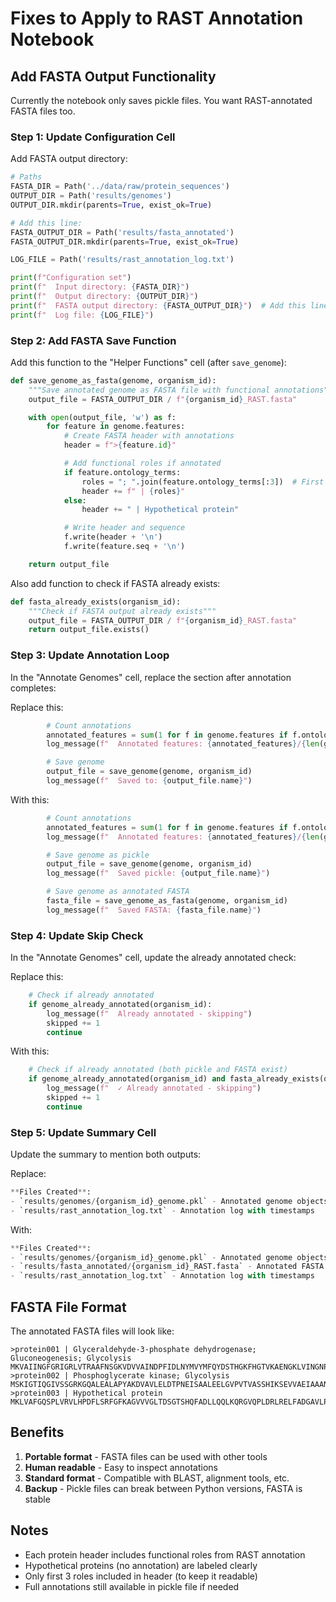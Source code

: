 # Fixes to Apply to RAST Annotation Notebook

## Add FASTA Output Functionality

Currently the notebook only saves pickle files. You want RAST-annotated FASTA files too.

### Step 1: Update Configuration Cell

Add FASTA output directory:

```python
# Paths
FASTA_DIR = Path('../data/raw/protein_sequences')
OUTPUT_DIR = Path('results/genomes')
OUTPUT_DIR.mkdir(parents=True, exist_ok=True)

# Add this line:
FASTA_OUTPUT_DIR = Path('results/fasta_annotated')
FASTA_OUTPUT_DIR.mkdir(parents=True, exist_ok=True)

LOG_FILE = Path('results/rast_annotation_log.txt')

print(f"Configuration set")
print(f"  Input directory: {FASTA_DIR}")
print(f"  Output directory: {OUTPUT_DIR}")
print(f"  FASTA output directory: {FASTA_OUTPUT_DIR}")  # Add this line
print(f"  Log file: {LOG_FILE}")
```

### Step 2: Add FASTA Save Function

Add this function to the "Helper Functions" cell (after `save_genome`):

```python
def save_genome_as_fasta(genome, organism_id):
    """Save annotated genome as FASTA file with functional annotations"""
    output_file = FASTA_OUTPUT_DIR / f"{organism_id}_RAST.fasta"

    with open(output_file, 'w') as f:
        for feature in genome.features:
            # Create FASTA header with annotations
            header = f">{feature.id}"

            # Add functional roles if annotated
            if feature.ontology_terms:
                roles = "; ".join(feature.ontology_terms[:3])  # First 3 roles
                header += f" | {roles}"
            else:
                header += " | Hypothetical protein"

            # Write header and sequence
            f.write(header + '\n')
            f.write(feature.seq + '\n')

    return output_file
```

Also add function to check if FASTA already exists:

```python
def fasta_already_exists(organism_id):
    """Check if FASTA output already exists"""
    output_file = FASTA_OUTPUT_DIR / f"{organism_id}_RAST.fasta"
    return output_file.exists()
```

### Step 3: Update Annotation Loop

In the "Annotate Genomes" cell, replace the section after annotation completes:

Replace this:
```python
        # Count annotations
        annotated_features = sum(1 for f in genome.features if f.ontology_terms)
        log_message(f"  Annotated features: {annotated_features}/{len(genome.features)}")

        # Save genome
        output_file = save_genome(genome, organism_id)
        log_message(f"  Saved to: {output_file.name}")
```

With this:
```python
        # Count annotations
        annotated_features = sum(1 for f in genome.features if f.ontology_terms)
        log_message(f"  Annotated features: {annotated_features}/{len(genome.features)}")

        # Save genome as pickle
        output_file = save_genome(genome, organism_id)
        log_message(f"  Saved pickle: {output_file.name}")

        # Save genome as annotated FASTA
        fasta_file = save_genome_as_fasta(genome, organism_id)
        log_message(f"  Saved FASTA: {fasta_file.name}")
```

### Step 4: Update Skip Check

In the "Annotate Genomes" cell, update the already annotated check:

Replace this:
```python
    # Check if already annotated
    if genome_already_annotated(organism_id):
        log_message(f"  Already annotated - skipping")
        skipped += 1
        continue
```

With this:
```python
    # Check if already annotated (both pickle and FASTA exist)
    if genome_already_annotated(organism_id) and fasta_already_exists(organism_id):
        log_message(f"  ✓ Already annotated - skipping")
        skipped += 1
        continue
```

### Step 5: Update Summary Cell

Update the summary to mention both outputs:

Replace:
```python
**Files Created**:
- `results/genomes/{organism_id}_genome.pkl` - Annotated genome objects (57 files)
- `results/rast_annotation_log.txt` - Annotation log with timestamps
```

With:
```python
**Files Created**:
- `results/genomes/{organism_id}_genome.pkl` - Annotated genome objects (57 files)
- `results/fasta_annotated/{organism_id}_RAST.fasta` - Annotated FASTA files (57 files)
- `results/rast_annotation_log.txt` - Annotation log with timestamps
```

## FASTA File Format

The annotated FASTA files will look like:

```
>protein001 | Glyceraldehyde-3-phosphate dehydrogenase; Gluconeogenesis; Glycolysis
MKVAIINGFGRIGRLVTRAAFNSGKVDVVAINDPFIDLNYMVYMFQYDSTHGKFHGTVKAENGKLVINGNPITIFQERDPSKIKWGDAGAAEYVVESTGVFTTMEKAGAHLKGGAKRVIISAPAKDIEDKGVGHSGGILSMANAGPNTNGSQFFICTAGGKALELGERLMVQNIFGEKGYKPDKTTYKNKASGQRVGDLLVVYDLGGGTF...
>protein002 | Phosphoglycerate kinase; Glycolysis
MSKIGTIQGIVSSGRKGQALEALAPYAKDVAVLELDTPNEISAALEELGVPVTVASSHIKSEVVAEIAAANPFVQPLFGDEILAVGGAAYNKEIADAMKQRGIELPGVINAIANVPRKLKLDIIPDGDMSHDDPETMNEALKAAALGPLVFGYQAGAIEQGVGRIAGDYQAKLRQTGGGLRVPAVGVPGILLPGLVGYLTELQGLDLQTAIGL...
>protein003 | Hypothetical protein
MKLVAFGQSPLVRVLHPDFLSRFGFKAGVVVGLTDSGTSHQFADLLQQLKQRGVQPLDRLRELFADGAVLPQVYGEQGKPVLNATRHDAQPQGGLVGVGTGQWQVLEGVAPQAPALVLDFKRLVGSAALIGGGSLVGQQRTALEQVAFPVVGQFPPLSIPEKPVVVQVLGGLGQNPRAAEPQVPVLGEALRSKIAQVQQTEPAQVGGVL...
```

## Benefits

1. **Portable format** - FASTA files can be used with other tools
2. **Human readable** - Easy to inspect annotations
3. **Standard format** - Compatible with BLAST, alignment tools, etc.
4. **Backup** - Pickle files can break between Python versions, FASTA is stable

## Notes

- Each protein header includes functional roles from RAST annotation
- Hypothetical proteins (no annotation) are labeled clearly
- Only first 3 roles included in header (to keep it readable)
- Full annotations still available in pickle file if needed
